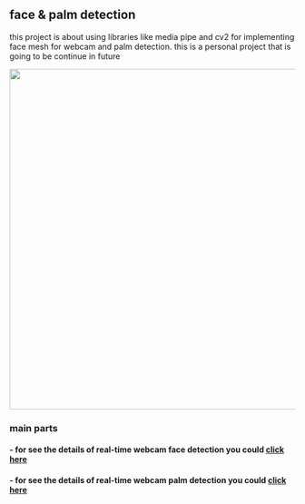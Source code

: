 ## face & palm detection
this project is about using libraries like media pipe and cv2 for implementing face mesh for webcam and palm detection.  this is a personal project that is going to be continue in future
<p align="center">
<image align="center" src = "images/pipe.png" width="600">
</p>
  
### main parts

#### - for see the details of real-time webcam face detection you could [click here](https://github.com/kasrafallah/face-bodydetection/tree/main/facedetection)
#### - for see the details of real-time webcam palm detection you could [click here](https://github.com/kasrafallah/face-bodydetection/tree/main/PalmDetection)
